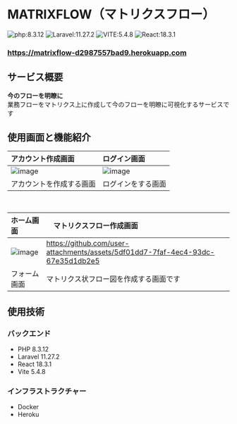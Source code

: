 # MATRIXFLOW（マトリクスフロー）

![php:8.3.12](https://img.shields.io/badge/php-8.3.12-lightsteelblue.svg?longCache=true)
![Laravel:11.27.2](https://img.shields.io/badge/Laravel-11.27.2-lightsteelblue.svg?longCache=true)
![VITE:5.4.8](https://img.shields.io/badge/VITE-5.4.8-paleturquoise.svg?longCache=true)
![React:18.3.1](https://img.shields.io/badge/React-18.3.1-paleturquoise.svg?longCache=true)


### **https://matrixflow-d2987557bad9.herokuapp.com**

## サービス概要
**今のフローを明瞭に**
<br>
業務フローをマトリクス上に作成して今のフローを明瞭に可視化するサービスです

## 使用画面と機能紹介

| アカウント作成画面                                                         | ログイン画面                                                                                             |
| :------------------------------------------------------------------- | :----------------------------------------------------------------------------------------------------- |
| ![image](https://github.com/user-attachments/assets/fc6c3b4d-0c2c-4717-a0c7-0a2d8fe4be24)|![image](https://github.com/user-attachments/assets/9d396159-1727-45aa-a1fa-254dc35d08b1)|
| アカウントを作成する画面              | ログインをする画面 |

<br>

| ホーム画面                                                         |　マトリクスフロー作成画面                                                                                             |
| :------------------------------------------------------------------- | :----------------------------------------------------------------------------------------------------- |
| ![image](https://github.com/user-attachments/assets/175db65b-c10a-4eec-a773-4f37c25b3474)|https://github.com/user-attachments/assets/5df01dd7-7faf-4ec4-93dc-67e35d1db2e5|
|フォーム画面|マトリクス状フロー図を作成する画面です|

## 使用技術

### バックエンド

- PHP 8.3.12
- Laravel 11.27.2
- React 18.3.1
- Vite 5.4.8

### インフラストラクチャー

- Docker
- Heroku
